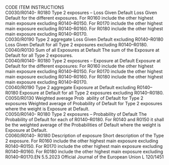  
CODE  ITEM  INSTRUCTIONS  
C0030/R0140- 
R0180  Type 2 exposures – Loss 
Given Default  Loss Given Default for the different exposures. 
For R0160 include the other highest main exposure excluding R0140–R0150. 
For R0170 include the other highest main exposure excluding R0140–R0160. 
For R0180 include the other highest main exposure excluding R0140–R0170.  
C0030/R0190  Type 2 aggregate Loss 
Given Default excluding 
R0140–R0180  Loss Given Default for all Type 2 exposures excluding R0140–R0180.  
C0040/R0130  Sum of all Exposures at 
Default  The sum of the Exposure at Default for all Type 2 exposures.  
C0040/R0140- 
R0180  Type 2 exposures – 
Exposure at Default  Exposure at Default for the different exposures: 
For R0160 include the other highest main exposure excluding R0140–R0150. 
For R0170 include the other highest main exposure excluding R0140–R0160. 
For R0180 include the other highest main exposure excluding R0140–R0170.  
C0040/R0190  Type 2 aggregate 
Exposure at Default 
excluding R0140–R0180  Exposure at Default for all Type 2 exposures excluding R0140–R0180.  
C0050/R0130  Weighted average Prob ­
ability of Default for 
Type 2 exposures  Weighted average of Probability of Default for Type 2 exposures where the weight is 
Exposure at Default.  
C0050/R0140- 
R0180  Type 2 exposures – 
Probability of Default  The Probability of Default for each of R0140–R0180. For R0140 and R0150 it shall be 
the weighted average of the Probabilities of Default where the weight is Exposure at 
Default.  
C0060/R0140- 
R0180  Description of exposure  Short description of the Type 2 exposure. 
For R0160 include the other highest main exposure excluding R0140–R0150. 
For R0170 include the other highest main exposure excluding R0140–R0160. 
For R0180 include the other highest main exposure excluding R0140–R0170.EN  5.5.2023 Official Journal of the European Union L 120/1451